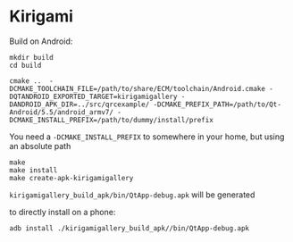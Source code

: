 # Kirigami

Build on Android:
```
mkdir build
cd build

cmake ..  -DCMAKE_TOOLCHAIN_FILE=/path/to/share/ECM/toolchain/Android.cmake -DQTANDROID_EXPORTED_TARGET=kirigamigallery -DANDROID_APK_DIR=../src/qrcexample/ -DCMAKE_PREFIX_PATH=/path/to/Qt-Android/5.5/android_armv7/ -DCMAKE_INSTALL_PREFIX=/path/to/dummy/install/prefix
```

You need a `-DCMAKE_INSTALL_PREFIX` to somewhere in your home, but using an absolute path

```
make
make install
make create-apk-kirigamigallery
```

`kirigamigallery_build_apk/bin/QtApp-debug.apk` will be generated

to directly install on a phone:
```
adb install ./kirigamigallery_build_apk//bin/QtApp-debug.apk
```
